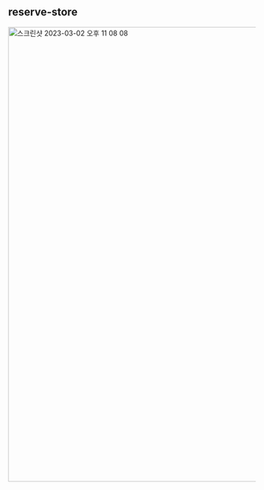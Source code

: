 ## reserve-store

<img width="925" alt="스크린샷 2023-03-02 오후 11 08 08" src="https://user-images.githubusercontent.com/104885245/230728128-236da592-d201-4eda-bf38-8adcf0f36f88.png">
